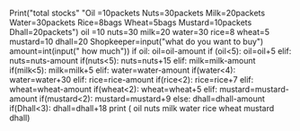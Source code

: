 
Print("total stocks"
"Oil =10packets
Nuts=30packets
Milk=20packets
Water=30packets
Rice=8bags
Wheat=5bags
Mustard=10packets
Dhall=20packets")
oil =10
nuts=30
milk=20
water=30
rice=8
wheat=5
mustard=10
dhall=20
Shopkeeper=input("what do you want to buy")
amount=int(input(" how much"))
if oil:
   oil=oil-amount
   if (oil<5):
      oil=oil+5
elif:
   nuts=nuts-amount
   if(nuts<5):
       nuts=nuts+15
elif:
    milk=milk-amount
    if(milk<5):
        milk=milk+5
elif:
  water=water-amount
        if(water<4):
            water=water+30
elif:
  rice=rice-amount
  if(rice<2):
      rice=rice+7
elif:
  wheat=wheat-amount
  if(wheat<2):
      wheat=wheat+5
elif:
  mustard=mustard-amount
  if(mustard<2):
      mustard=mustard+9
else:
  dhall=dhall-amount
 if(Dhall<3):
     dhall=dhall+18
print  (  oil 
nuts
milk
water
rice
wheat
mustard
dhall)
  
